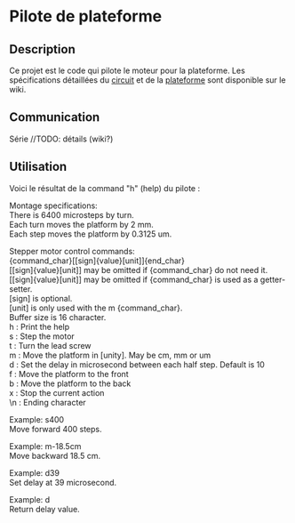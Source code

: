 # Pilote de plateforme

## Description
Ce projet est le code qui pilote le moteur pour la plateforme. Les spécifications détaillées du [circuit](https://www.github.com) et de la [plateforme](https://www.github.com) sont disponible sur le wiki.

## Communication
Série //TODO: détails (wiki?)

## Utilisation
Voici le résultat de la command "h" (help) du pilote :  
  
Montage specifications:  
There is 6400 microsteps by turn.  
Each turn moves the platform by 2 mm.  
Each step moves the platform by 0.3125 um.   
  
Stepper motor control commands:  
{command_char}[[sign]{value}[unit]]{end_char}    
[[sign]{value}[unit]] may be omitted if {command_char} do not need it.    
[[sign]{value}[unit]] may be omitted if {command_char} is used as a getter-setter.  
[sign] is optional.  
[unit] is only used with the m {command_char}.  
Buffer size is 16 character.  
h   : Print the help  
s   : Step the motor  
t   : Turn the lead screw  
m   : Move the platform in [unity]. May be cm, mm or um  
d   : Set the delay in microsecond between each half step. Default is 10  
f   : Move the platform to the front  
b   : Move the platform to the back  
x   : Stop the current action  
\n  : Ending character  
  
Example: s400  
Move forward 400 steps.  
  
Example: m-18.5cm  
Move backward 18.5 cm.  
  
Example: d39  
Set delay at 39 microsecond.  
  
Example: d  
Return delay value.  